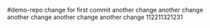 #demo-repo
change for first commit
another change
another change
another change
another change
another change
112211321231
